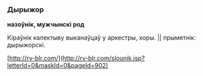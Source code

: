 ### Дырыжор
**назоўнік, мужчынскі род**

Кіраўнік калектыву выканаўцаў у аркестры, хоры. || прыметнік: дырыжорскі.

<a rel="author">[http://rv-blr.com/](http://rv-blr.com/slounik.jsp?letterId=0&maskId=0&pageId=902)</a>
